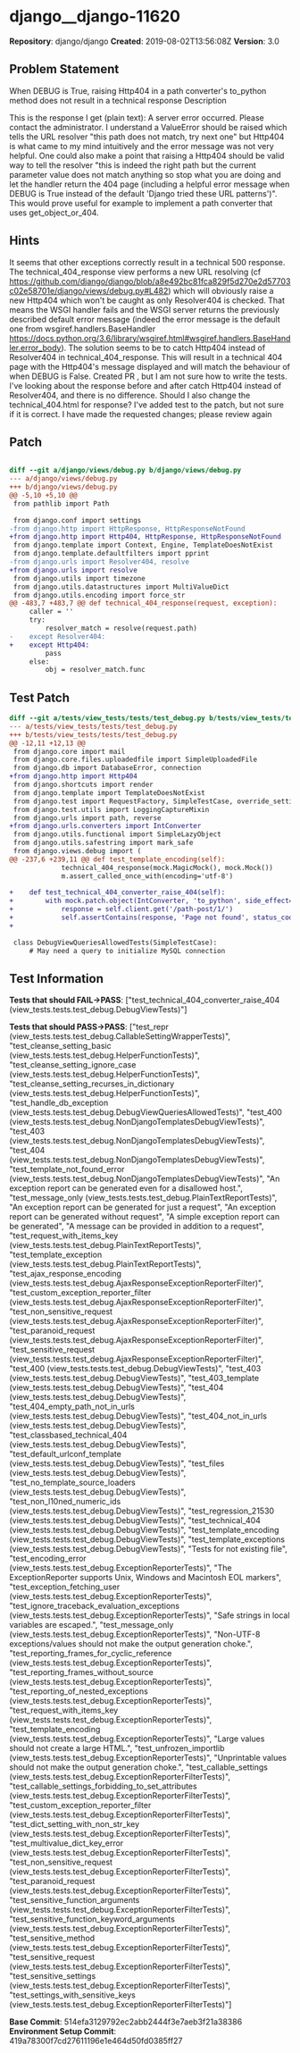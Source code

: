 # django__django-11620

**Repository**: django/django
**Created**: 2019-08-02T13:56:08Z
**Version**: 3.0

## Problem Statement

When DEBUG is True, raising Http404 in a path converter's to_python method does not result in a technical response
Description
	
This is the response I get (plain text): 
A server error occurred. Please contact the administrator.
I understand a ValueError should be raised which tells the URL resolver "this path does not match, try next one" but Http404 is what came to my mind intuitively and the error message was not very helpful.
One could also make a point that raising a Http404 should be valid way to tell the resolver "this is indeed the right path but the current parameter value does not match anything so stop what you are doing and let the handler return the 404 page (including a helpful error message when DEBUG is True instead of the default 'Django tried these URL patterns')".
This would prove useful for example to implement a path converter that uses get_object_or_404.


## Hints

It seems that other exceptions correctly result in a technical 500 response.
The technical_404_response view performs a new URL resolving (cf ​https://github.com/django/django/blob/a8e492bc81fca829f5d270e2d57703c02e58701e/django/views/debug.py#L482) which will obviously raise a new Http404 which won't be caught as only Resolver404 is checked. That means the WSGI handler fails and the WSGI server returns the previously described default error message (indeed the error message is the default one from wsgiref.handlers.BaseHandler ​https://docs.python.org/3.6/library/wsgiref.html#wsgiref.handlers.BaseHandler.error_body). The solution seems to be to catch Http404 instead of Resolver404 in technical_404_response. This will result in a technical 404 page with the Http404's message displayed and will match the behaviour of when DEBUG is False.
Created ​PR , but I am not sure how to write the tests. I've looking about the response before and after catch Http404 instead of Resolver404, and there is no difference. Should I also change the technical_404.html for response?
I've added test to the patch, but not sure if it is correct.
I have made the requested changes; please review again

## Patch

```diff

diff --git a/django/views/debug.py b/django/views/debug.py
--- a/django/views/debug.py
+++ b/django/views/debug.py
@@ -5,10 +5,10 @@
 from pathlib import Path
 
 from django.conf import settings
-from django.http import HttpResponse, HttpResponseNotFound
+from django.http import Http404, HttpResponse, HttpResponseNotFound
 from django.template import Context, Engine, TemplateDoesNotExist
 from django.template.defaultfilters import pprint
-from django.urls import Resolver404, resolve
+from django.urls import resolve
 from django.utils import timezone
 from django.utils.datastructures import MultiValueDict
 from django.utils.encoding import force_str
@@ -483,7 +483,7 @@ def technical_404_response(request, exception):
     caller = ''
     try:
         resolver_match = resolve(request.path)
-    except Resolver404:
+    except Http404:
         pass
     else:
         obj = resolver_match.func


```

## Test Patch

```diff
diff --git a/tests/view_tests/tests/test_debug.py b/tests/view_tests/tests/test_debug.py
--- a/tests/view_tests/tests/test_debug.py
+++ b/tests/view_tests/tests/test_debug.py
@@ -12,11 +12,13 @@
 from django.core import mail
 from django.core.files.uploadedfile import SimpleUploadedFile
 from django.db import DatabaseError, connection
+from django.http import Http404
 from django.shortcuts import render
 from django.template import TemplateDoesNotExist
 from django.test import RequestFactory, SimpleTestCase, override_settings
 from django.test.utils import LoggingCaptureMixin
 from django.urls import path, reverse
+from django.urls.converters import IntConverter
 from django.utils.functional import SimpleLazyObject
 from django.utils.safestring import mark_safe
 from django.views.debug import (
@@ -237,6 +239,11 @@ def test_template_encoding(self):
             technical_404_response(mock.MagicMock(), mock.Mock())
             m.assert_called_once_with(encoding='utf-8')
 
+    def test_technical_404_converter_raise_404(self):
+        with mock.patch.object(IntConverter, 'to_python', side_effect=Http404):
+            response = self.client.get('/path-post/1/')
+            self.assertContains(response, 'Page not found', status_code=404)
+
 
 class DebugViewQueriesAllowedTests(SimpleTestCase):
     # May need a query to initialize MySQL connection

```

## Test Information

**Tests that should FAIL→PASS**: ["test_technical_404_converter_raise_404 (view_tests.tests.test_debug.DebugViewTests)"]

**Tests that should PASS→PASS**: ["test_repr (view_tests.tests.test_debug.CallableSettingWrapperTests)", "test_cleanse_setting_basic (view_tests.tests.test_debug.HelperFunctionTests)", "test_cleanse_setting_ignore_case (view_tests.tests.test_debug.HelperFunctionTests)", "test_cleanse_setting_recurses_in_dictionary (view_tests.tests.test_debug.HelperFunctionTests)", "test_handle_db_exception (view_tests.tests.test_debug.DebugViewQueriesAllowedTests)", "test_400 (view_tests.tests.test_debug.NonDjangoTemplatesDebugViewTests)", "test_403 (view_tests.tests.test_debug.NonDjangoTemplatesDebugViewTests)", "test_404 (view_tests.tests.test_debug.NonDjangoTemplatesDebugViewTests)", "test_template_not_found_error (view_tests.tests.test_debug.NonDjangoTemplatesDebugViewTests)", "An exception report can be generated even for a disallowed host.", "test_message_only (view_tests.tests.test_debug.PlainTextReportTests)", "An exception report can be generated for just a request", "An exception report can be generated without request", "A simple exception report can be generated", "A message can be provided in addition to a request", "test_request_with_items_key (view_tests.tests.test_debug.PlainTextReportTests)", "test_template_exception (view_tests.tests.test_debug.PlainTextReportTests)", "test_ajax_response_encoding (view_tests.tests.test_debug.AjaxResponseExceptionReporterFilter)", "test_custom_exception_reporter_filter (view_tests.tests.test_debug.AjaxResponseExceptionReporterFilter)", "test_non_sensitive_request (view_tests.tests.test_debug.AjaxResponseExceptionReporterFilter)", "test_paranoid_request (view_tests.tests.test_debug.AjaxResponseExceptionReporterFilter)", "test_sensitive_request (view_tests.tests.test_debug.AjaxResponseExceptionReporterFilter)", "test_400 (view_tests.tests.test_debug.DebugViewTests)", "test_403 (view_tests.tests.test_debug.DebugViewTests)", "test_403_template (view_tests.tests.test_debug.DebugViewTests)", "test_404 (view_tests.tests.test_debug.DebugViewTests)", "test_404_empty_path_not_in_urls (view_tests.tests.test_debug.DebugViewTests)", "test_404_not_in_urls (view_tests.tests.test_debug.DebugViewTests)", "test_classbased_technical_404 (view_tests.tests.test_debug.DebugViewTests)", "test_default_urlconf_template (view_tests.tests.test_debug.DebugViewTests)", "test_files (view_tests.tests.test_debug.DebugViewTests)", "test_no_template_source_loaders (view_tests.tests.test_debug.DebugViewTests)", "test_non_l10ned_numeric_ids (view_tests.tests.test_debug.DebugViewTests)", "test_regression_21530 (view_tests.tests.test_debug.DebugViewTests)", "test_technical_404 (view_tests.tests.test_debug.DebugViewTests)", "test_template_encoding (view_tests.tests.test_debug.DebugViewTests)", "test_template_exceptions (view_tests.tests.test_debug.DebugViewTests)", "Tests for not existing file", "test_encoding_error (view_tests.tests.test_debug.ExceptionReporterTests)", "The ExceptionReporter supports Unix, Windows and Macintosh EOL markers", "test_exception_fetching_user (view_tests.tests.test_debug.ExceptionReporterTests)", "test_ignore_traceback_evaluation_exceptions (view_tests.tests.test_debug.ExceptionReporterTests)", "Safe strings in local variables are escaped.", "test_message_only (view_tests.tests.test_debug.ExceptionReporterTests)", "Non-UTF-8 exceptions/values should not make the output generation choke.", "test_reporting_frames_for_cyclic_reference (view_tests.tests.test_debug.ExceptionReporterTests)", "test_reporting_frames_without_source (view_tests.tests.test_debug.ExceptionReporterTests)", "test_reporting_of_nested_exceptions (view_tests.tests.test_debug.ExceptionReporterTests)", "test_request_with_items_key (view_tests.tests.test_debug.ExceptionReporterTests)", "test_template_encoding (view_tests.tests.test_debug.ExceptionReporterTests)", "Large values should not create a large HTML.", "test_unfrozen_importlib (view_tests.tests.test_debug.ExceptionReporterTests)", "Unprintable values should not make the output generation choke.", "test_callable_settings (view_tests.tests.test_debug.ExceptionReporterFilterTests)", "test_callable_settings_forbidding_to_set_attributes (view_tests.tests.test_debug.ExceptionReporterFilterTests)", "test_custom_exception_reporter_filter (view_tests.tests.test_debug.ExceptionReporterFilterTests)", "test_dict_setting_with_non_str_key (view_tests.tests.test_debug.ExceptionReporterFilterTests)", "test_multivalue_dict_key_error (view_tests.tests.test_debug.ExceptionReporterFilterTests)", "test_non_sensitive_request (view_tests.tests.test_debug.ExceptionReporterFilterTests)", "test_paranoid_request (view_tests.tests.test_debug.ExceptionReporterFilterTests)", "test_sensitive_function_arguments (view_tests.tests.test_debug.ExceptionReporterFilterTests)", "test_sensitive_function_keyword_arguments (view_tests.tests.test_debug.ExceptionReporterFilterTests)", "test_sensitive_method (view_tests.tests.test_debug.ExceptionReporterFilterTests)", "test_sensitive_request (view_tests.tests.test_debug.ExceptionReporterFilterTests)", "test_sensitive_settings (view_tests.tests.test_debug.ExceptionReporterFilterTests)", "test_settings_with_sensitive_keys (view_tests.tests.test_debug.ExceptionReporterFilterTests)"]

**Base Commit**: 514efa3129792ec2abb2444f3e7aeb3f21a38386
**Environment Setup Commit**: 419a78300f7cd27611196e1e464d50fd0385ff27
